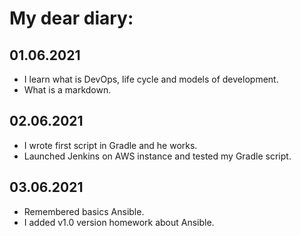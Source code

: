 # My dear diary:

## 01.06.2021
+ I learn what is DevOps, life cycle and models of development. 
+ What is a markdown.

## 02.06.2021
+ I wrote first script in Gradle and he works.
+ Launched Jenkins on AWS instance and tested my Gradle script.

## 03.06.2021
+ Remembered basics Ansible.
+ I added v1.0 version homework about Ansible.